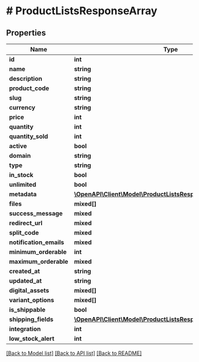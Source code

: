 # # ProductListsResponseArray

## Properties

Name | Type | Description | Notes
------------ | ------------- | ------------- | -------------
**id** | **int** |  |
**name** | **string** |  |
**description** | **string** |  |
**product_code** | **string** |  |
**slug** | **string** |  |
**currency** | **string** |  |
**price** | **int** |  |
**quantity** | **int** |  |
**quantity_sold** | **int** |  |
**active** | **bool** |  |
**domain** | **string** |  |
**type** | **string** |  |
**in_stock** | **bool** |  |
**unlimited** | **bool** |  |
**metadata** | [**\OpenAPI\Client\Model\ProductListsResponseArrayMetadata**](ProductListsResponseArrayMetadata.md) |  |
**files** | **mixed[]** |  |
**success_message** | **mixed** |  |
**redirect_url** | **mixed** |  |
**split_code** | **mixed** |  |
**notification_emails** | **mixed** |  |
**minimum_orderable** | **int** |  |
**maximum_orderable** | **mixed** |  |
**created_at** | **string** |  |
**updated_at** | **string** |  |
**digital_assets** | **mixed[]** |  |
**variant_options** | **mixed[]** |  |
**is_shippable** | **bool** |  |
**shipping_fields** | [**\OpenAPI\Client\Model\ProductListsResponseArrayShippingFields**](ProductListsResponseArrayShippingFields.md) |  |
**integration** | **int** |  |
**low_stock_alert** | **int** |  |

[[Back to Model list]](../../README.md#models) [[Back to API list]](../../README.md#endpoints) [[Back to README]](../../README.md)
